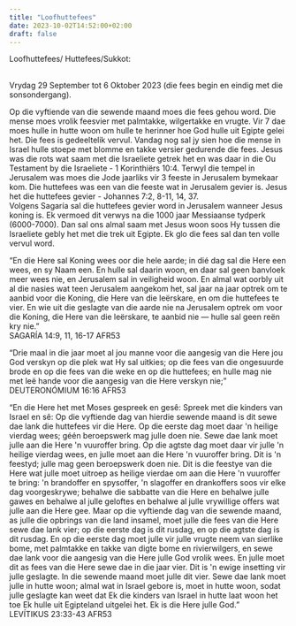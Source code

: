 ```yaml
---
title: "Loofhuttefees"
date: 2023-10-02T14:52:00+02:00
draft: false
---
```

<html>
 <head></head>
 <body>
  <p>Loofhuttefees/ Huttefees/Sukkot:</p>
  <p><br>Vrydag 29 September tot 6 Oktober 2023 (die fees begin en eindig met die sonsondergang).</p>
  <p>Op die vyftiende van die sewende maand moes die fees gehou word. Die mense moes vrolik feesvier met palmtakke, wilgertakke en vrugte. Vir 7 dae moes hulle in hutte woon om hulle te herinner hoe God hulle uit Egipte gelei het. Die fees is gedeeltelik vervul. Vandag nog sal jy sien hoe die mense in Israel hulle stoepe met blomme en takke versier gedurende die fees. Jesus was die rots wat saam met die Israeliete getrek het en was daar in die Ou Testament by die Israeliete - 1 Korinthiërs 10:4. Terwyl die tempel in Jerusalem was moes die Jode jaarliks vir 3 feeste in Jerusalem bymekaar kom. Die huttefees was een van die feeste wat in Jerusalem gevier is. Jesus het die huttefees gevier - Johannes 7:2, 8-11, 14, 37.&nbsp;<br>Volgens Sagaría sal die huttefees gevier word in Jerusalem wanneer Jesus koning is. Ek vermoed dit verwys na die 1000 jaar Messiaanse tydperk (6000-7000). Dan sal ons almal saam met Jesus woon soos Hy tussen die Israeliete gebly het met die trek uit Egipte. Ek glo die fees sal dan ten volle vervul word.</p>
  <p>“En die Here sal Koning wees oor die hele aarde; in dié dag sal die Here een wees, en sy Naam een. En hulle sal daarin woon, en daar sal geen banvloek meer wees nie, en Jerusalem sal in veiligheid woon. En almal wat oorbly uit al die nasies wat teen Jerusalem aangekom het, sal jaar na jaar optrek om te aanbid voor die Koning, die Here van die leërskare, en om die huttefees te vier. En wie uit die geslagte van die aarde nie na Jerusalem optrek om voor die Koning, die Here van die leërskare, te aanbid nie — hulle sal geen reën kry nie.”<br>‭‭SAGARÍA‬ ‭14‬:‭9‬, ‭11‬, ‭16‬-‭17‬ ‭AFR53‬‬</p>
  <p>“Drie maal in die jaar moet al jou manne voor die aangesig van die Here jou God verskyn op die plek wat Hy sal uitkies; op die fees van die ongesuurde brode en op die fees van die weke en op die huttefees; en hulle mag nie met leë hande voor die aangesig van die Here verskyn nie;”<br>‭‭DEUTERONÓMIUM‬ ‭16‬:‭16‬ ‭AFR53‬‬</p>
  <p>“En die Here het met Moses gespreek en gesê: Spreek met die kinders van Israel en sê: Op die vyftiende dag van hierdie sewende maand is dit sewe dae lank die huttefees vir die Here. Op die eerste dag moet daar 'n heilige vierdag wees; géén beroepswerk mag julle doen nie. Sewe dae lank moet julle aan die Here 'n vuuroffer bring. Op die agtste dag moet daar vir julle 'n heilige vierdag wees, en julle moet aan die Here 'n vuuroffer bring. Dit is 'n feestyd; julle mag geen beroepswerk doen nie. Dit is die feestye van die Here wat julle moet uitroep as heilige vierdae om aan die Here 'n vuuroffer te bring: 'n brandoffer en spysoffer, 'n slagoffer en drankoffers soos vir elke dag voorgeskrywe; behalwe die sabbatte van die Here en behalwe julle gawes en behalwe al julle geloftes en behalwe al julle vrywillige offers wat julle aan die Here gee. Maar op die vyftiende dag van die sewende maand, as julle die opbrings van die land insamel, moet julle die fees van die Here sewe dae lank vier; op die eerste dag is dit rusdag, en op die agtste dag is dit rusdag. En op die eerste dag moet julle vir julle vrugte neem van sierlike bome, met palmtakke en takke van digte bome en rivierwilgers, en sewe dae lank voor die aangesig van die Here julle God vrolik wees. En julle moet dit as fees van die Here sewe dae in die jaar vier. Dit is 'n ewige insetting vir julle geslagte. In die sewende maand moet julle dit vier. Sewe dae lank moet julle in hutte woon; almal wat in Israel gebore is, moet in hutte woon, sodat julle geslagte kan weet dat Ek die kinders van Israel in hutte laat woon het toe Ek hulle uit Egipteland uitgelei het. Ek is die Here julle God.”<br>‭‭LEVÍTIKUS‬ ‭23‬:‭33‬-‭43‬ ‭AFR53‬‬<br>&nbsp;</p>
 </body>
</html>